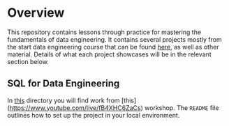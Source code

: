 # Overview
This repository contains lessons through practice for  mastering the fundamentals of data engineering. It contains several projects mostly from the start data engineering course that can be found [here](https://www.startdataengineering.com/), as well as other material. Details of what each project showcases will be in the relevant section below.

## SQL for Data Engineering
In [this](https://github.com/MufaroMufandaidza/DE101/data_transformation_in_sql) directory you will find work from [this] (https://www.youtube.com/live/fB4XHC6ZaCs) workshop. The `README` file outlines how to set up the project in your local environment. 
